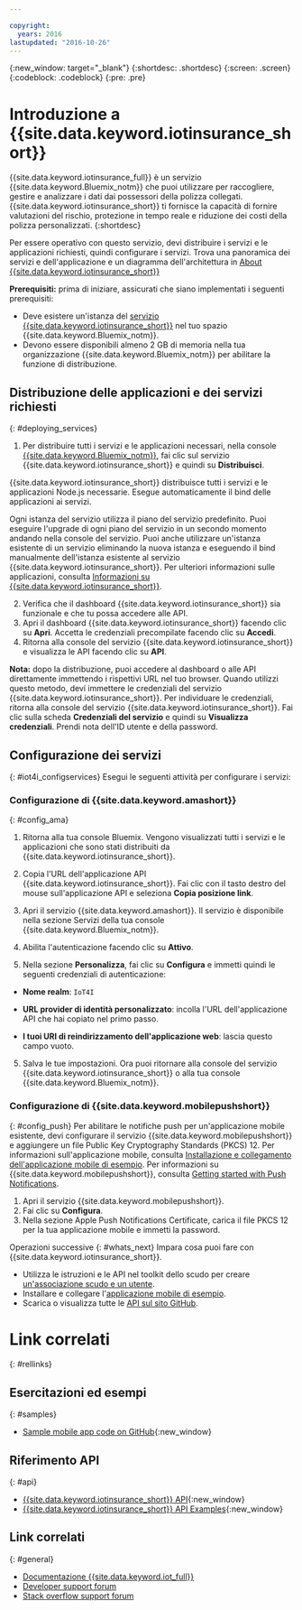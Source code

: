 ```yaml
---

copyright:
  years: 2016
lastupdated: "2016-10-26"
---
```


<!-- Common attributes used in the template are defined as follows: -->
{:new_window: target="\_blank"}
{:shortdesc: .shortdesc}
{:screen: .screen}
{:codeblock: .codeblock}
{:pre: .pre}


<!-- {{site.data.keyword.iotinsurance_full}}  {{site.data.keyword.iotinsurance_short}}  -->


# Introduzione a {{site.data.keyword.iotinsurance_short}}

{{site.data.keyword.iotinsurance_full}} è un servizio {{site.data.keyword.Bluemix_notm}} che puoi utilizzare per raccogliere, gestire e analizzare i dati dai possessori della polizza collegati. {{site.data.keyword.iotinsurance_short}} ti fornisce la capacità di fornire valutazioni del rischio, protezione in tempo reale e riduzione dei costi della polizza personalizzati.
{:shortdesc}

Per essere operativo con questo servizio, devi distribuire i servizi e le applicazioni richiesti, quindi configurare i servizi. Trova una panoramica dei servizi e dell'applicazione e un diagramma dell'architettura in [About {{site.data.keyword.iotinsurance_short}}](iotinsurance_overview.html)

**Prerequisiti:** prima di iniziare, assicurati che siano implementati i seguenti prerequisiti:
- Deve esistere un'istanza del [ servizio {{site.data.keyword.iotinsurance_short}}](https://console.ng.bluemix.net/catalog/services/iot-for-insurance/) nel tuo spazio {{site.data.keyword.Bluemix_notm}}.
- Devono essere disponibili almeno 2 GB di memoria nella tua organizzazione {{site.data.keyword.Bluemix_notm}} per abilitare la funzione di distribuzione.

## Distribuzione delle applicazioni e dei servizi richiesti
{: #deploying_services}

1. Per distribuire tutti i servizi e le applicazioni necessari, nella console [{{site.data.keyword.Bluemix_notm}}](https://console.ng.bluemix.net/#all-items), fai clic sul servizio {{site.data.keyword.iotinsurance_short}} e quindi su **Distribuisci**.

  {{site.data.keyword.iotinsurance_short}} distribuisce tutti i servizi e le applicazioni Node.js necessarie. Esegue automaticamente il bind delle applicazioni ai servizi.

  Ogni istanza del servizio utilizza il piano del servizio predefinito. Puoi eseguire l'upgrade di ogni piano del servizio in un secondo momento andando nella console del servizio. Puoi anche utilizzare un'istanza esistente di un servizio eliminando la nuova istanza e eseguendo il bind manualmente dell'istanza esistente al servizio {{site.data.keyword.iotinsurance_short}}. Per ulteriori informazioni sulle applicazioni, consulta [Informazioni su {{site.data.keyword.iotinsurance_short}}](iotinsurance_overview.html).

2. Verifica che il dashboard {{site.data.keyword.iotinsurance_short}} sia funzionale e che tu possa accedere alle API.
  1. Apri il dashboard {{site.data.keyword.iotinsurance_short}} facendo clic su **Apri**. Accetta le credenziali precompilate facendo clic su **Accedi**.
  2. Ritorna alla console del servizio {{site.data.keyword.iotinsurance_short}} e visualizza le API facendo clic su **API**.

  **Nota:** dopo la distribuzione, puoi accedere al dashboard o alle API direttamente immettendo i rispettivi URL nel tuo browser. Quando utilizzi questo metodo, devi immettere le credenziali del servizio {{site.data.keyword.iotinsurance_short}}. Per individuare le credenziali, ritorna alla console del servizio {{site.data.keyword.iotinsurance_short}}. Fai clic sulla scheda **Credenziali del servizio** e quindi su **Visualizza credenziali**. Prendi nota dell'ID utente e della password. 

## Configurazione dei servizi
{: #iot4i_configservices}
Esegui le seguenti attività per configurare i servizi:

### Configurazione di {{site.data.keyword.amashort}}
{: #config_ama}
1. Ritorna alla tua console Bluemix. Vengono visualizzati tutti i servizi e le applicazioni che sono stati distribuiti da {{site.data.keyword.iotinsurance_short}}.

1. Copia l'URL dell'applicazione API {{site.data.keyword.iotinsurance_short}}. Fai clic con il tasto destro del mouse sull'applicazione API e seleziona **Copia posizione link**. 

2. Apri il servizio {{site.data.keyword.amashort}}. Il servizio è disponibile nella sezione Servizi della tua console {{site.data.keyword.Bluemix_notm}}.

3. Abilita l'autenticazione facendo clic su **Attivo**.

4. Nella sezione **Personalizza**, fai clic su **Configura** e immetti quindi le seguenti credenziali di autenticazione:

  - **Nome realm**: `IoT4I`

  - **URL provider di identità personalizzato**: incolla l'URL dell'applicazione API che hai copiato nel primo passo.

  - **I tuoi URI di reindirizzamento dell'applicazione web**: lascia questo campo vuoto.

5. Salva le tue impostazioni. Ora puoi ritornare alla console del servizio {{site.data.keyword.iotinsurance_short}} o alla tua console {{site.data.keyword.Bluemix_notm}}.

### Configurazione di {{site.data.keyword.mobilepushshort}}
{: #config_push}
Per abilitare le notifiche push per un'applicazione mobile esistente, devi configurare il servizio {{site.data.keyword.mobilepushshort}} e aggiungere un file Public Key Cryptography Standards (PKCS) 12. Per informazioni sull'applicazione mobile, consulta [Installazione e collegamento dell'applicazione mobile di esempio](iotinsurance_mobile_app.html). Per informazioni su {{site.data.keyword.mobilepushshort}}, consulta [Getting started with Push Notifications](https://console.stage1.ng.bluemix.net/docs/services/mobilepush/index.html).

  1. Apri il servizio {{site.data.keyword.mobilepushshort}}.
  2. Fai clic su **Configura**.
  3. Nella sezione Apple Push Notifications Certificate, carica il file PKCS 12 per la tua applicazione mobile e immetti la password.


Operazioni successive
{: #whats_next}
Impara cosa puoi fare con {{site.data.keyword.iotinsurance_short}}.

- Utilizza le istruzioni e le API nel toolkit dello scudo per creare [un'associazione scudo e un utente](iotinsurance_shield_toolkit.html).
- Installare e collegare l'[applicazione mobile di esempio](iotinsurance_mobile_app.html).
- Scarica o visualizza tutte le [API sul sito GitHub](https://github.com/IBM-Bluemix/iot4i-api-examples-nodejs/#iot-for-insurance-api-examples).

# Link correlati
{: #rellinks}

## Esercitazioni ed esempi
{: #samples}
* [Sample mobile app code on GitHub](https://github.com/ibm-watson-iot/ioti-mobile){:new_window}

## Riferimento API
{: #api}
* [{{site.data.keyword.iotinsurance_short}} API](https://iot4i-api-docs.mybluemix.net/){:new_window}
* [{{site.data.keyword.iotinsurance_short}} API Examples](https://github.com/IBM-Bluemix/iot4i-api-examples-nodejs/#iot-for-insurance-api-examples){:new_window}


## Link correlati
{: #general}
* [Documentazione {{site.data.keyword.iot_full}}](https://console.ng.bluemix.net/docs/services/IoT/index.html)
* [Developer support forum](https://developer.ibm.com/answers/search.html?f=&type=question&redirect=search%2Fsearch&sort=relevance&q=%2B[iot]%20%2B[bluemix])
* [Stack overflow support forum](http://stackoverflow.com/questions/tagged/ibm-bluemix)
